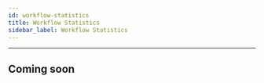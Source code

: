 ```yaml
---
id: workflow-statistics
title: Workflow Statistics
sidebar_label: Workflow Statistics
---
```


---

## Coming soon
